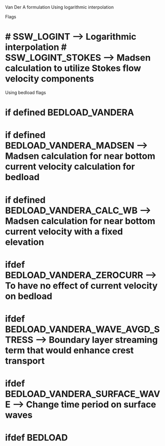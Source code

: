 Van Der A formulation 
Using logarithmic interpolation 

Flags
<h1>
# SSW_LOGINT                             --> Logarithmic interpolation 
# SSW_LOGINT_STOKES                     --> Madsen calculation to utilize Stokes flow velocity components
</h1>

Using bedload flags
# if defined BEDLOAD_VANDERA 
#  if defined BEDLOAD_VANDERA_MADSEN      --> Madsen calculation for near bottom current velocity calculation for bedload  
# if defined BEDLOAD_VANDERA_CALC_WB    --> Madsen calculation for near bottom current velocity with a fixed elevation
# ifdef BEDLOAD_VANDERA_ZEROCURR         --> To have no effect of current velocity on bedload 
# ifdef BEDLOAD_VANDERA_WAVE_AVGD_STRESS --> Boundary layer streaming term that would enhance crest transport
# ifdef BEDLOAD_VANDERA_SURFACE_WAVE     --> Change time period on surface waves 
# ifdef BEDLOAD
